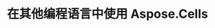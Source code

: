 ﻿---
title: 在其他编程语言中使用 Aspose.Cells
type: docs
weight: 40
url: /zh/java/utilize-aspose-cells-in-other-programming-languages/
---
